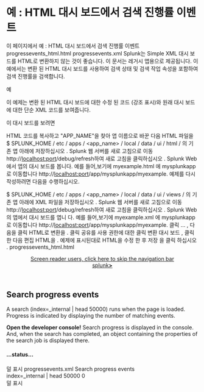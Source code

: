 # 예 : HTML 대시 보드에서 검색 진행률 이벤트
이 페이지에서
예 : HTML 대시 보드에서 검색 진행률 이벤트
progressevents_html.html
progressevents.xml
Splunk는 Simple XML 대시 보드를 HTML로 변환하지 않는 것이 좋습니다. 이 문서는 레거시 앱용으로 제공됩니다.
이 예에서는 변환 된 HTML 대시 보드를 사용하여 검색 상태 및 검색 작업 속성을 포함하여 검색 진행률을 검색합니다.

예

이 예제는 변환 된 HTML 대시 보드에 대한 수정 된 코드 (강조 표시)와 원래 대시 보드에 대한 단순 XML 코드를 보여줍니다.

이 대시 보드를 보려면

HTML 코드를 복사하고 "APP_NAME"을 찾아 앱 이름으로 바꾼 다음 HTML 파일을 $ SPLUNK_HOME / etc / apps / <app_name> / local / data / ui / html / 의 기존 앱 아래에 저장하십시오 .
Splunk 웹 서버를 새로 고침으로 이동 http://<localhost:port>/debug/refresh하여 새로 고침을 클릭하십시오 .
Splunk Web에서 앱의 대시 보드를 봅니다. 예를 들어,보기에 myexample.html 에 mysplunkapp 로 이동합니다 http://<localhost:port>/app/mysplunkapp/myexample.
예제를 다시 작성하려면 다음을 수행하십시오.

$ SPLUNK_HOME / etc / apps / <app_name> / local / data / ui / views / 의 기존 앱 아래에 XML 파일을 저장하십시오 .
Splunk 웹 서버를 새로 고침으로 이동 http://<localhost:port>/debug/refresh하여 새로 고침을 클릭하십시오 .
Splunk Web의 앱에서 대시 보드를 엽니 다. 예를 들어,보기에 myexample.xml 에 mysplunkapp 로 이동합니다 http://<localhost:port>/app/mysplunkapp/myexample.
클릭 ... , 다음을 클릭 HTML로 변환을 .
클릭 공유를 사용 권한에 대한 클릭 변환 대시 보드 , 클릭 한 다음 편집 HTML을 .
예제에 표시된대로 HTML을 수정 한 후 저장 을 클릭 하십시오 .
progressevents_html.html
<!DOCTYPE html>
<html lang="en">
<head>
    <meta charset="utf-8" />
    <meta http-equiv="X-UA-Compatible" content="IE=edge" />
    <title>Search progress events</title>
    <link rel="shortcut icon" href="{{SPLUNKWEB_URL_PREFIX}}/static/img/favicon.ico" />
        <link rel="stylesheet" type="text/css" href="/en-US/static/@f4c1eb50e0f3/css/build/bootstrap.min.css" />
        <link rel="stylesheet" type="text/css" href="/en-US/static/@f4c1eb50e0f3/css/build/pages/dashboard-simple-bootstrap.min.css" />
    <link rel="stylesheet" type="text/css" media="all" href="{{SPLUNKWEB_URL_PREFIX}}/static/app/APP_NAME/dashboard.css" />
</head>
<body class="simplexml preload locale-en">
<!--
BEGIN LAYOUT
This section contains the layout for the dashboard. Splunk uses proprietary
styles in <div> tags, similar to Bootstrap's grid system.
-->
<header>
<a class="navSkip" href="#navSkip" tabindex="1">Screen reader users, click here to skip the navigation bar</a>
<div class="header splunk-header">
        <div id="placeholder-splunk-bar">
            <a href="{{SPLUNKWEB_URL_PREFIX}}/app/launcher/home" class="brand" title="splunk > listen to your data">splunk<strong>></strong></a>
        </div>
            <div id="placeholder-app-bar"></div>
</div>
<a id="navSkip"></a>
</header>
<div class="dashboard-body container-fluid main-section-body" data-role="main">
    <div class="dashboard-header clearfix">
        <h2>Search progress events</h2>
    </div>
    <p>A search (index=_internal | head 50000) runs when the page is loaded. Progress is indicated by displaying the
    number of matching events.</p>
    <p><b>Open the developer console!</b> Search progress is displayed in the console. And, when the search has completed, an object
    containing the properties of the search job is displayed there.</p>
    <h4><div id="progresstext">...status...</div></h4>
</div>

<!--
END LAYOUT
-->

<script src="{{SPLUNKWEB_URL_PREFIX}}/config?autoload=1"></script>
<script src="{{SPLUNKWEB_URL_PREFIX}}/static/js/i18n.js"></script>
<script src="{{SPLUNKWEB_URL_PREFIX}}/i18ncatalog?autoload=1"></script>
<script src="{{SPLUNKWEB_URL_PREFIX}}/static/build/simplexml/index.js"></script>
<script type="text/javascript">
// <![CDATA[
// <![CDATA[

//
// LIBRARY REQUIREMENTS
//
// In the require function, we include the necessary libraries and modules for
// the HTML dashboard. Then, we pass variable names for these libraries and
// modules as function parameters, in order.
//
// When you add libraries or modules, remember to retain this mapping order
// between the library or module and its function parameter. You can do this by
// adding to the end of these lists, as shown in the commented examples below.

require([
    "splunkjs/mvc",
    "splunkjs/mvc/utils",
    "splunkjs/mvc/tokenutils",
    "underscore",
    "jquery",
    "splunkjs/mvc/simplexml",
    "splunkjs/mvc/layoutview",
    "splunkjs/mvc/simplexml/dashboardview",
    "splunkjs/mvc/simplexml/dashboard/panelref",
    "splunkjs/mvc/simplexml/element/chart",
    "splunkjs/mvc/simplexml/element/event",
    "splunkjs/mvc/simplexml/element/html",
    "splunkjs/mvc/simplexml/element/list",
    "splunkjs/mvc/simplexml/element/map",
    "splunkjs/mvc/simplexml/element/single",
    "splunkjs/mvc/simplexml/element/table",
    "splunkjs/mvc/simpleform/formutils",
    "splunkjs/mvc/simplexml/eventhandler",
    "splunkjs/mvc/simplexml/searcheventhandler",
    "splunkjs/mvc/simpleform/input/dropdown",
    "splunkjs/mvc/simpleform/input/radiogroup",
    "splunkjs/mvc/simpleform/input/linklist",
    "splunkjs/mvc/simpleform/input/multiselect",
    "splunkjs/mvc/simpleform/input/checkboxgroup",
    "splunkjs/mvc/simpleform/input/text",
    "splunkjs/mvc/simpleform/input/timerange",
    "splunkjs/mvc/simpleform/input/submit",
    "splunkjs/mvc/searchmanager",
    "splunkjs/mvc/savedsearchmanager",
    "splunkjs/mvc/postprocessmanager",
    "splunkjs/mvc/simplexml/urltokenmodel"
    // Add comma-separated libraries and modules manually here, for example:
    // ..."splunkjs/mvc/simplexml/urltokenmodel",
    // "splunkjs/mvc/checkboxview"
    ],
    function(
        mvc,
        utils,
        TokenUtils,
        _,
        $,
        DashboardController,
        LayoutView,
        Dashboard,
        PanelRef,
        ChartElement,
        EventElement,
        HtmlElement,
        ListElement,
        MapElement,
        SingleElement,
        TableElement,
        FormUtils,
        EventHandler,
        SearchEventHandler,
        DropdownInput,
        RadioGroupInput,
        LinkListInput,
        MultiSelectInput,
        CheckboxGroupInput,
        TextInput,
        TimeRangeInput,
        SubmitButton,
        SearchManager,
        SavedSearchManager,
        PostProcessManager,
        UrlTokenModel

        // Add comma-separated parameter names here, for example:
        // ...UrlTokenModel,
        // CheckboxView
        ) {

        var pageLoading = true;


        //
        // TOKENS
        //

        // Create token namespaces
        var urlTokenModel = new UrlTokenModel();
        mvc.Components.registerInstance('url', urlTokenModel);
        var defaultTokenModel = mvc.Components.getInstance('default', {create: true});
        var submittedTokenModel = mvc.Components.getInstance('submitted', {create: true});

        urlTokenModel.on('url:navigate', function() {
            defaultTokenModel.set(urlTokenModel.toJSON());
            if (!_.isEmpty(urlTokenModel.toJSON()) && !_.all(urlTokenModel.toJSON(), _.isUndefined)) {
                submitTokens();
            } else {
                submittedTokenModel.clear();
            }
        });

        // Initialize tokens
        defaultTokenModel.set(urlTokenModel.toJSON());

        function submitTokens() {
            // Copy the contents of the defaultTokenModel to the submittedTokenModel and urlTokenModel
            FormUtils.submitForm({ replaceState: pageLoading });
        }

        function setToken(name, value) {
            defaultTokenModel.set(name, value);
            submittedTokenModel.set(name, value);
        }

        function unsetToken(name) {
            defaultTokenModel.unset(name);
            submittedTokenModel.unset(name);
        }



        //
        // SEARCH MANAGERS
        //

        var search1 = new SearchManager({
            "id": "search1",
            "status_buckets": 300,
            "search": "index=_internal | head 50000",
            "latest_time": "$latest$",
            "earliest_time": "0",
            "cancelOnUnload": true,
            "app": utils.getCurrentApp(),
            "auto_cancel": 90,
            "preview": true,
            "runWhenTimeIsUndefined": false
        }, {tokens: true, tokenNamespace: "submitted"});


        //
        // Add search progress feedback
        //
        search1.on('search:failed', function(properties) {
            // Print the entire properties object
            console.log("FAILED:", properties);
            document.getElementById("progresstext").innerHTML="Failed!";
        });

        search1.on('search:progress', function(properties) {
            // Print just the event count from the search job
            console.log("IN PROGRESS.\nEvents so far:", properties.content.eventCount);
            document.getElementById("progresstext").innerHTML="In progress with " + properties.content.eventCount + " events...";
        });

        search1.on('search:done', function(properties) {
            // Print the search job properties
            console.log("DONE!\nSearch job properties:", properties.content);
            document.getElementById("progresstext").innerHTML="Done!";
        });


        //
        // SPLUNK LAYOUT
        //

        $('header').remove();
        new LayoutView({"hideFooter": false, "hideSplunkBar": false, "hideAppBar": false, "hideChrome": false})
            .render()
            .getContainerElement()
            .appendChild($('.dashboard-body')[0]);


        //
        // DASHBOARD EDITOR
        //

        new Dashboard({
            id: 'dashboard',
            el: $('.dashboard-body'),
            showTitle: true,
            editable: true
        }, {tokens: true}).render();


        //
        // VIEWS: VISUALIZATION ELEMENTS
        //

        // Removing element1, not needed.


        // Initialize time tokens to default
        if (!defaultTokenModel.has('earliest') && !defaultTokenModel.has('latest')) {
            defaultTokenModel.set({ earliest: '0', latest: '' });
        }

        submitTokens();


        //
        // DASHBOARD READY
        //

        DashboardController.ready();
        pageLoading = false;

    }
);
// ]]>
</script>
</body>
</html>
덜 표시
progressevents.xml
<dashboard>
  <label>Search progress events</label>
  <row>
    <panel>
      <event>
        <title>placeholder for search</title>
        <search>
          <query>index=_internal | head 50000</query>
          <earliest>0</earliest>
          <latest></latest>
        </search>
      </event>
    </panel>
  </row>
</dashboard>
덜 표시